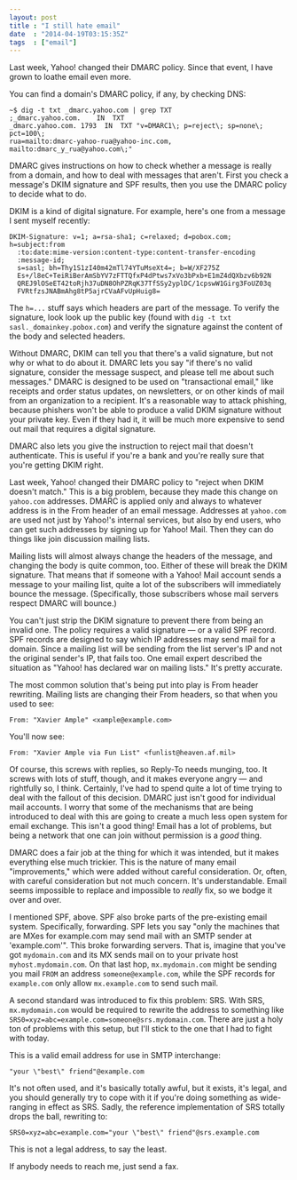 ```yaml
---
layout: post
title : "I still hate email"
date  : "2014-04-19T03:15:35Z"
tags  : ["email"]
---
```

Last week, Yahoo! changed their DMARC policy.  Since that event, I have grown
to loathe email even more.

You can find a domain's DMARC policy, if any, by checking DNS:

    ~$ dig -t txt _dmarc.yahoo.com | grep TXT
    ;_dmarc.yahoo.com.    IN  TXT
    _dmarc.yahoo.com. 1793  IN  TXT "v=DMARC1\; p=reject\; sp=none\; pct=100\;
    rua=mailto:dmarc-yahoo-rua@yahoo-inc.com, mailto:dmarc_y_rua@yahoo.com\;"

DMARC gives instructions on how to check whether a message is really from a
domain, and how to deal with messages that aren't.  First you check a message's
DKIM signature and SPF results, then you use the DMARC policy to decide what to
do.

DKIM is a kind of digital signature.  For example, here's one from a message I
sent myself recently:

    DKIM-Signature: v=1; a=rsa-sha1; c=relaxed; d=pobox.com; h=subject:from
      :to:date:mime-version:content-type:content-transfer-encoding
      :message-id;
      s=sasl; bh=Thy1S1zI40m42mTl74YTuMseXt4=; b=W/XF275Z
      Es+/l8eC+TeiRiBerAmSbYV7zFTTQfxP4dPtws7xVo3bPxb+E1mZ4dQXbzv6b92N
      QREJ9lOSeET42toRjh37uDN8OhPZRqK37TfSSy2yplDC/1cpswW1Girg3FoUZ03q
      FVRtfzsJNABmAhg8tP5ajrCVaAFvUpHuig8=

The `h=...` stuff says which headers are part of the message.  To verify the
signature, look look up the public key (found with `dig -t txt
sasl._domainkey.pobox.com`) and verify the signature against the content of the
body and selected headers.

Without DMARC, DKIM can tell you that there's a valid signature, but not why or
what to do about it.  DMARC lets you say "if there's no valid signature,
consider the message suspect, and please tell me about such messages." DMARC is
designed to be used on "transactional email,"  like receipts and order status
updates, on newsletters, or on other kinds of mail from an organization to a
recipient.  It's a reasonable way to attack phishing, because phishers won't be
able to produce a valid DKIM signature without your private key.  Even if they
had it, it will be much more expensive to send out mail that requires a digital
signature.

DMARC also lets you give the instruction to reject mail that doesn't
authenticate.  This is useful if you're a bank and you're really sure that
you're getting DKIM right.

Last week, Yahoo! changed their DMARC policy to "reject when DKIM doesn't
match."  This is a big problem, because they made this change on `yahoo.com`
addresses.  DMARC is applied only and always to whatever address is in the From
header of an email message.  Addresses at `yahoo.com` are used not just by
Yahoo!'s internal services, but also by end users, who can get such addresses
by signing up for Yahoo! Mail.  Then they can do things like join discussion
mailing lists.

Mailing lists will almost always change the headers of the message, and
changing the body is quite common, too.  Either of these will break the DKIM
signature.  That means that if someone with a Yahoo! Mail account sends a
message to your mailing list, quite a lot of the subscribers will immediately
bounce the message.  (Specifically, those subscribers whose mail servers
respect DMARC will bounce.)

You can't just strip the DKIM signature to prevent there from being an invalid
one.  The policy requires a valid signature — or a valid SPF record.  SPF
records are designed to say which IP addresses may send mail for a domain.
Since a mailing list will be sending from the list server's IP and not the
original sender's IP, that fails too.  One email expert described the situation
as "Yahoo! has declared war on mailing lists."  It's pretty accurate.

The most common solution that's being put into play is From header rewriting.
Mailing lists are changing their From headers, so that when you used to see:

    From: "Xavier Ample" <xample@example.com>

You'll now see:

    From: "Xavier Ample via Fun List" <funlist@heaven.af.mil>

Of course, this screws with replies, so Reply-To needs munging, too.  It screws
with lots of stuff, though, and it makes everyone angry — and rightfully so, I
think.  Certainly, I've had to spend quite a lot of time trying to deal with
the fallout of this decision.  DMARC just isn't good for individual mail
accounts.  I worry that some of the mechanisms that are being introduced to
deal with this are going to create a much less open system for email exchange.
This isn't a good thing!  Email has a lot of problems, but being a network that
one can join without permission is a *good* thing.

DMARC does a fair job at the thing for which it was intended, but it makes
everything else much trickier.  This is the nature of many email
"improvements," which were added without careful consideration.  Or, often,
with careful consideration but not much concern.  It's understandable.  Email
seems impossible to replace and impossible to *really* fix, so we bodge it over
and over.

I mentioned SPF, above.  SPF also broke parts of the pre-existing email system.
Specifically, forwarding.  SPF lets you say "only the machines that are MXes
for example.com may send mail with an SMTP sender at 'example.com'".  This
broke forwarding servers.  That is, imagine that you've got `mydomain.com` and
its MX sends mail on to your private host `myhost.mydomain.com`.  On that last
hop, `mx.mydomain.com` might be sending you mail `FROM` an address
`someone@example.com`, while the SPF records for `example.com` only allow
`mx.example.com` to send such mail.

A second standard was introduced to fix this problem: SRS.  With SRS,
`mx.mydomain.com` would be required to rewrite the address to something like
`SRS0=xyz=abc=example.com=someone@srs.mydomain.com`.  There are just a holy ton
of problems with this setup, but I'll stick to the one that I had to fight with
today.

This is a valid email address for use in SMTP interchange:

    "your \"best\" friend"@example.com

It's not often used, and it's basically totally awful, but it exists, it's
legal, and you should generally try to cope with it if you're doing something
as wide-ranging in effect as SRS.  Sadly, the reference implementation of SRS
totally drops the ball, rewriting to:

    SRS0=xyz=abc=example.com="your \"best\" friend"@srs.example.com

This is not a legal address, to say the least.

If anybody needs to reach me, just send a fax.

